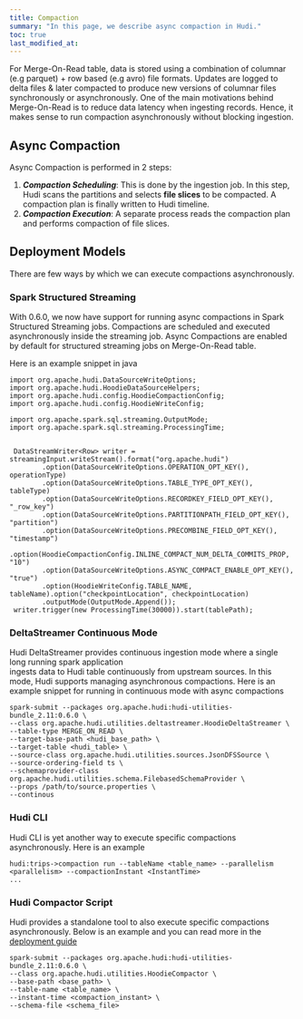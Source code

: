 ```yaml
---
title: Compaction
summary: "In this page, we describe async compaction in Hudi."
toc: true
last_modified_at:
---
```


For Merge-On-Read table, data is stored using a combination of columnar (e.g parquet) + row based (e.g avro) file formats.
Updates are logged to delta files & later compacted to produce new versions of columnar files synchronously or
asynchronously. One of the main motivations behind Merge-On-Read is to reduce data latency when ingesting records.
Hence, it makes sense to run compaction asynchronously without blocking ingestion.


## Async Compaction

Async Compaction is performed in 2 steps:

1. ***Compaction Scheduling***: This is done by the ingestion job. In this step, Hudi scans the partitions and selects **file
   slices** to be compacted. A compaction plan is finally written to Hudi timeline.
1. ***Compaction Execution***: A separate process reads the compaction plan and performs compaction of file slices.


## Deployment Models

There are few ways by which we can execute compactions asynchronously.

### Spark Structured Streaming

With 0.6.0, we now have support for running async compactions in Spark
Structured Streaming jobs. Compactions are scheduled and executed asynchronously inside the
streaming job.  Async Compactions are enabled by default for structured streaming jobs
on Merge-On-Read table.

Here is an example snippet in java

```properties
import org.apache.hudi.DataSourceWriteOptions;
import org.apache.hudi.HoodieDataSourceHelpers;
import org.apache.hudi.config.HoodieCompactionConfig;
import org.apache.hudi.config.HoodieWriteConfig;

import org.apache.spark.sql.streaming.OutputMode;
import org.apache.spark.sql.streaming.ProcessingTime;


 DataStreamWriter<Row> writer = streamingInput.writeStream().format("org.apache.hudi")
        .option(DataSourceWriteOptions.OPERATION_OPT_KEY(), operationType)
        .option(DataSourceWriteOptions.TABLE_TYPE_OPT_KEY(), tableType)
        .option(DataSourceWriteOptions.RECORDKEY_FIELD_OPT_KEY(), "_row_key")
        .option(DataSourceWriteOptions.PARTITIONPATH_FIELD_OPT_KEY(), "partition")
        .option(DataSourceWriteOptions.PRECOMBINE_FIELD_OPT_KEY(), "timestamp")
        .option(HoodieCompactionConfig.INLINE_COMPACT_NUM_DELTA_COMMITS_PROP, "10")
        .option(DataSourceWriteOptions.ASYNC_COMPACT_ENABLE_OPT_KEY(), "true")
        .option(HoodieWriteConfig.TABLE_NAME, tableName).option("checkpointLocation", checkpointLocation)
        .outputMode(OutputMode.Append());
 writer.trigger(new ProcessingTime(30000)).start(tablePath);
```

### DeltaStreamer Continuous Mode
Hudi DeltaStreamer provides continuous ingestion mode where a single long running spark application  
ingests data to Hudi table continuously from upstream sources. In this mode, Hudi supports managing asynchronous
compactions. Here is an example snippet for running in continuous mode with async compactions

```properties
spark-submit --packages org.apache.hudi:hudi-utilities-bundle_2.11:0.6.0 \
--class org.apache.hudi.utilities.deltastreamer.HoodieDeltaStreamer \
--table-type MERGE_ON_READ \
--target-base-path <hudi_base_path> \
--target-table <hudi_table> \
--source-class org.apache.hudi.utilities.sources.JsonDFSSource \
--source-ordering-field ts \
--schemaprovider-class org.apache.hudi.utilities.schema.FilebasedSchemaProvider \
--props /path/to/source.properties \
--continous
```

### Hudi CLI
Hudi CLI is yet another way to execute specific compactions asynchronously. Here is an example

```properties
hudi:trips->compaction run --tableName <table_name> --parallelism <parallelism> --compactionInstant <InstantTime>
...
```

### Hudi Compactor Script
Hudi provides a standalone tool to also execute specific compactions asynchronously. Below is an example and you can read more in the [deployment guide](https://hudi.apache.org/docs/next/deployment#compactions)

```properties
spark-submit --packages org.apache.hudi:hudi-utilities-bundle_2.11:0.6.0 \
--class org.apache.hudi.utilities.HoodieCompactor \
--base-path <base_path> \
--table-name <table_name> \
--instant-time <compaction_instant> \
--schema-file <schema_file>
```
